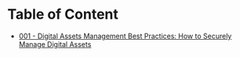 # Table of Content

- [001 - Digital Assets Management Best Practices: How to Securely Manage Digital Assets](Lecture_001.md)
